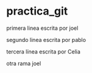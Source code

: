 # practica_git


primera linea escrita por joel 

segundo linea escrita por pablo 

tercera línea escrita por Celia

otra rama joel